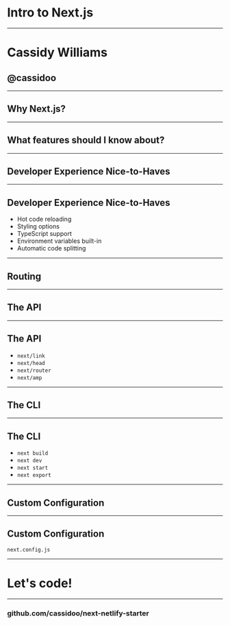# Intro to Next.js

---

# Cassidy Williams
## @cassidoo

---

## Why Next.js?

---

## What features should I know about?

---

## Developer Experience Nice-to-Haves

---

## Developer Experience Nice-to-Haves

- Hot code reloading
- Styling options
- TypeScript support
- Environment variables built-in
- Automatic code splitting

---

## Routing

---

## The API

---

## The API

- `next/link`
- `next/head`
- `next/router`
- `next/amp`

---

## The CLI

---

## The CLI

- `next build`
- `next dev`
- `next start`
- `next export`

---

## Custom Configuration

---

## Custom Configuration

`next.config.js`

---

# Let's code!

---

### github.com/cassidoo/next-netlify-starter